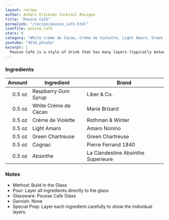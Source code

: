 ```yaml
---
layout: recipe
author: Anders Erickson Cocktail Recipes
title: "Pousse Café"
permalink: "/recipe/pousse_cafe.html"
iconfile: pousse_cafe
stars: 0
category: "White Crème de Cacao, Crème de Violette, Light Amaro, Green Chartreuse, Cognac, Absinthe"
youtube: "4OJd_phsa5w"
excerpt: |
  Pousse Café is a style of drink that has many layers (typically between three and seven). When made properly they're absolutely beautiful, but they require time, patience, and a steady hand. For this reason they aren't popular among most bartenders - it's a quick way to find yourself in the weeds! However, if you're curious and wanting to try your hand at it, this is a fun way to explore new flavor combinations! There are some things to keep in mind. You want to have an idea of each ingredients' density (heavier ingredients fall to the bottom), and consider the drink's evolution of flavors as you sip your way through it. That's not to say you can't shoot your Pousse Cafés, but the more layers, the muddier the shot will be. Patience is a virtue. The Pousse Café is both the test and the reward.
---
```


### Ingredients

| Amount | Ingredient           | Brand                              |
| -----: | -------------------- | ---------------------------------- |
| 0.5 oz | Raspberry Gum Syrup  | Liber & Co.                        |
| 0.5 oz | White Crème de Cacao | Marie Brizard                      |
| 0.5 oz | Crème de Violette    | Rothman & Winter                   |
| 0.5 oz | Light Amaro          | Amaro Nonino                       |
| 0.5 oz | Green Chartreuse     | Green Chartreuse                   |
| 0.5 oz | Cognac               | Pierre Ferrand 1840                |
| 0.5 oz | Absinthe             | La Clandestine Absinthe Superieure |

### Notes

- Method: Build in the Glass
- Pour: Layer all ingredients directly to the glass
- Glassware: Pousse Cafe Glass
- Garnish: None
- Special Prep: Layer each ingredient carefully to show the individual layers.

